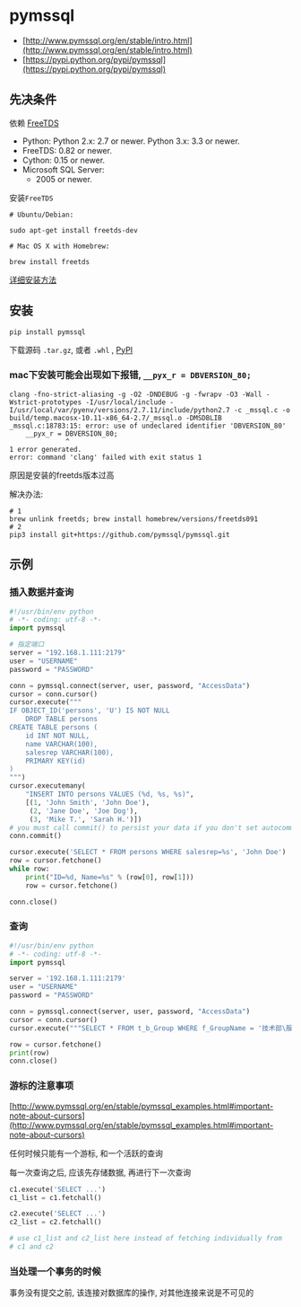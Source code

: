 # pymssql

- [http://www.pymssql.org/en/stable/intro.html](http://www.pymssql.org/en/stable/intro.html)
- [https://pypi.python.org/pypi/pymssql](https://pypi.python.org/pypi/pymssql)

## 先决条件

依赖 [FreeTDS](http://www.freetds.org/)

* Python: Python 2.x: 2.7 or newer. Python 3.x: 3.3 or newer.
* FreeTDS: 0.82 or newer.
* Cython: 0.15 or newer.
* Microsoft SQL Server:
    * 2005 or newer.

安装`FreeTDS`

```shell
# Ubuntu/Debian:

sudo apt-get install freetds-dev

# Mac OS X with Homebrew:

brew install freetds
```

[详细安装方法](http://www.pymssql.org/en/stable/freetds.html#installation)

## 安装

```shell
pip install pymssql
```

下载源码 `.tar.gz`, 或者 `.whl` , [PyPI](https://pypi.python.org/pypi/pymssql)

### mac下安装可能会出现如下报错, `__pyx_r = DBVERSION_80;`

```shell
clang -fno-strict-aliasing -g -O2 -DNDEBUG -g -fwrapv -O3 -Wall -Wstrict-prototypes -I/usr/local/include -I/usr/local/var/pyenv/versions/2.7.11/include/python2.7 -c _mssql.c -o build/temp.macosx-10.11-x86_64-2.7/_mssql.o -DMSDBLIB
_mssql.c:18783:15: error: use of undeclared identifier 'DBVERSION_80'
    __pyx_r = DBVERSION_80;
              ^
1 error generated.
error: command 'clang' failed with exit status 1
```

原因是安装的freetds版本过高

解决办法:

```shell
# 1
brew unlink freetds; brew install homebrew/versions/freetds091
# 2
pip3 install git+https://github.com/pymssql/pymssql.git
```

## 示例

### 插入数据并查询

```python
#!/usr/bin/env python
# -*- coding: utf-8 -*-
import pymssql

# 指定端口
server = "192.168.1.111:2179"
user = "USERNAME"
password = "PASSWORD"

conn = pymssql.connect(server, user, password, "AccessData")
cursor = conn.cursor()
cursor.execute("""
IF OBJECT_ID('persons', 'U') IS NOT NULL
    DROP TABLE persons
CREATE TABLE persons (
    id INT NOT NULL,
    name VARCHAR(100),
    salesrep VARCHAR(100),
    PRIMARY KEY(id)
)
""")
cursor.executemany(
    "INSERT INTO persons VALUES (%d, %s, %s)",
    [(1, 'John Smith', 'John Doe'),
     (2, 'Jane Doe', 'Joe Dog'),
     (3, 'Mike T.', 'Sarah H.')])
# you must call commit() to persist your data if you don't set autocommit to True
conn.commit()

cursor.execute('SELECT * FROM persons WHERE salesrep=%s', 'John Doe')
row = cursor.fetchone()
while row:
    print("ID=%d, Name=%s" % (row[0], row[1]))
    row = cursor.fetchone()

conn.close()
```

### 查询

```python
#!/usr/bin/env python
# -*- coding: utf-8 -*-
import pymssql

server = '192.168.1.111:2179'
user = "USERNAME"
password = "PASSWORD"

conn = pymssql.connect(server, user, password, "AccessData")
cursor = conn.cursor()
cursor.execute("""SELECT * FROM t_b_Group WHERE f_GroupName = '技术部\服务器'""")

row = cursor.fetchone()
print(row)
conn.close()
```

### 游标的注意事项

[http://www.pymssql.org/en/stable/pymssql_examples.html#important-note-about-cursors](http://www.pymssql.org/en/stable/pymssql_examples.html#important-note-about-cursors)

任何时候只能有一个游标, 和一个活跃的查询

每一次查询之后, 应该先存储数据, 再进行下一次查询

```python
c1.execute('SELECT ...')
c1_list = c1.fetchall()

c2.execute('SELECT ...')
c2_list = c2.fetchall()

# use c1_list and c2_list here instead of fetching individually from
# c1 and c2
```

### 当处理一个事务的时候

事务没有提交之前, 该连接对数据库的操作, 对其他连接来说是不可见的
